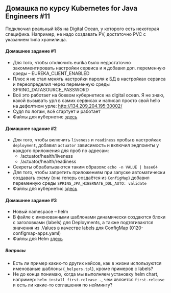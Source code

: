 ## Домашка по курсу Kubernetes for Java Engineers #11

Подключил реальный k8s на Digital Ocean, у которого есть некоторая специфика. Например, не надо создавать PV, достаточно PVC с указанием типа хранилища.

#### Домашнее задание #1

- Для того, чтобы отключить eurika было недостаточно закомментировать настройки сервиса и я добавил доп. переменную среды – EUREKA_CLIENT_ENABLED
- Плюс я не стал менять настройки пароля к БД в настройках сервиса и переопределил через переменную среды SPRING_DATASOURCE_PASSWORD
- Всё это работает на боевом кубернетисе на digital ocean. Я не знаю, какой вызывать урл в самих сервисах и написал просто свой hello на дефолтном урле: http://134.209.204.195:30002/
- Судя по логам, всё стартует и работает
- Файлы для кубернетис [здесь](https://github.com/tubash/k8s-program/tree/homework1)

#### Домашнее задание #2

- Для того, чтобы включить `liveness` и `readiness` пробы в настройках `deployment`, добавил `actuator` зависимость и включил эндпоинты у каждого приложения для проб по адресам:
  - /actuator/health/liveness
  - /actuator/health/readiness
- Секреты обрабатываются таким образом: `echo -n VALUE | base64`
- Для того, чтобы запретить приложениям при запуске автоматически создавать схему (она теперь создаётся из `ConfigMap`) добавил переменную среды `SPRING_JPA_HIBERNATE_DDL_AUTO: validate`
- Файлы для кубернетис [здесь](https://github.com/tubash/k8s-program/tree/homework2)

#### Домашнее задание #3

- Новый namespace – helm
- В файле с именованными шаблонами динамически создаются блоки с заголовками (labels) для Deployments, а также подтягиваются значения из .Values в качестве labels для ConfigMap (0120-configmap-apps.yaml)
- Файлы для Helm [здесь](https://github.com/tubash/k8s-program/tree/homework3)

##### Вопросы

- Есть ли пример каких-то других кейсов, как в жизни используются именованые шаблоны (`_helpers.tpl`), кроме примеров с labels?
- Не до конца понимаю, когда мы выполняем установку helm chart, например: `helm install first-release .`, чем является `first-release` и есть ли какие-то соглашения по неймингу?
